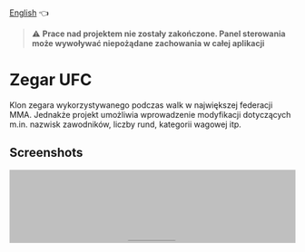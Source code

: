 [English](README.md) :point_left:

> :warning: **Prace nad projektem nie zostały zakończone. Panel sterowania może wywoływać niepożądane zachowania w całej aplikacji**

# Zegar UFC

Klon zegara wykorzystywanego podczas walk w największej federacji MMA. Jednakże projekt umożliwia wprowadzenie modyfikacji dotyczących m.in. nazwisk zawodników, liczby rund, kategorii wagowej itp.


## Screenshots

<img src="./readme-assets/ufc-timer.gif" alt="podgląd projektu"/>